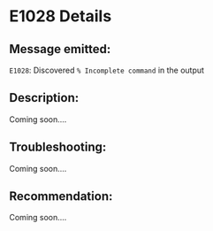 # E1028 Details

## Message emitted:

`E1028`: Discovered `% Incomplete command` in the output

## Description:

Coming soon....

## Troubleshooting:

Coming soon....

## Recommendation:

Coming soon....